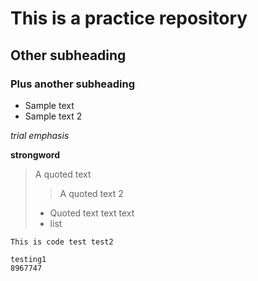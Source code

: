 # This is a practice repository
## Other subheading
### Plus another subheading

* Sample text 
* Sample text 2 

*trial emphasis*

__strongword__
 
> A quoted text
> > A quoted text 2
> * Quoted text text text 
> * list 

`This is code test test2`
``` 
testing1
8967747 
```

